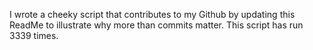 I wrote a cheeky script that contributes to my Github by updating this ReadMe to illustrate why more than commits matter. This script has run 3339 times.